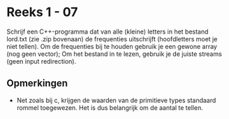 # Reeks 1 - 07
Schrijf een C++-programma dat van alle (kleine) letters in het bestand lord.txt (zie .zip bovenaan) de frequenties 
uitschrijft (hoofdletters moet je niet tellen). Om de frequenties bij te houden gebruik je een gewone array (nog geen 
vector); Om het bestand in te lezen, gebruik je de juiste streams (geen input redirection).

## Opmerkingen
- Net zoals bij c, krijgen de waarden van de primitieve types standaard rommel toegewezen. Het is dus belangrijk om de 
aantal te tellen.